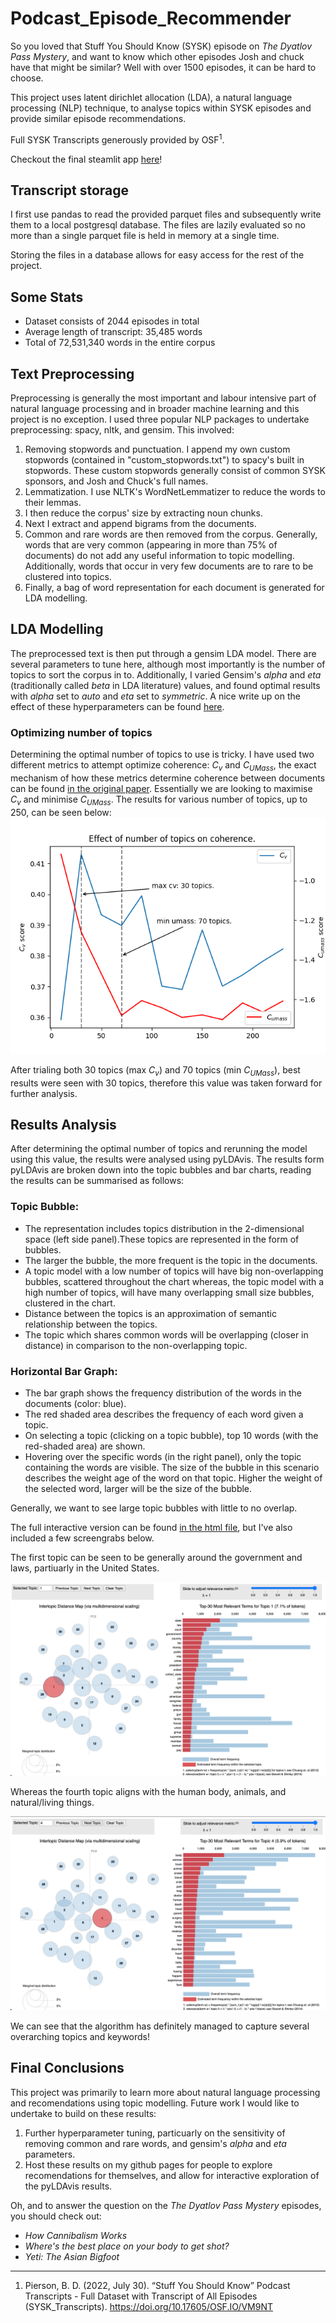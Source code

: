 # Podcast_Episode_Recommender

So you loved that Stuff You Should Know (SYSK) episode on <i>The Dyatlov Pass Mystery</i>, and want to know which other episodes Josh and chuck have that might be similar? Well with over 1500 episodes, it can be hard to choose.

This project uses latent dirichlet allocation (LDA), a natural language processing (NLP) technique, to analyse topics within SYSK episodes and provide similar episode recommendations.

Full SYSK Transcripts generously provided by OSF<sup>1</sup>.

Checkout the final steamlit app [here](https://jmoro0408-podcast-episode-recommender-streamlit-app-pup4hd.streamlit.app/)!

## Transcript storage
I first use pandas to read the provided parquet files and subsequently write them to a local postgresql database. The files are lazily evaluated so no more than a single parquet file is held in memory at a single time.

Storing the files in a database allows for easy access for the rest of the project.

## Some Stats
* Dataset consists of 2044 episodes in total
* Average length of transcript: 35,485 words
* Total of 72,531,340 words in the entire corpus

## Text Preprocessing

Preprocessing is generally the most important and labour intensive part of natural language processing and in broader machine learning and this project is no exception.
I used three popular NLP packages to undertake preprocessing: spacy, nltk, and gensim. This involved:
1. Removing stopwords and punctuation. I append my own custom stopwords (contained in "custom_stopwords.txt") to spacy's built in stopwords. These custom stopwords generally consist of common SYSK sponsors, and Josh and Chuck's full names.
2. Lemmatization. I use NLTK's WordNetLemmatizer to reduce the words to their lemmas.
3. I then reduce the corpus' size by extracting noun chunks.
4. Next I extract and append bigrams from the documents.
5. Common and rare words are then removed from the corpus. Generally, words that are very common (appearing in more than 75% of documents) do not add any useful information to topic modelling. Additionally, words that occur in very few documents are to rare to be clustered into topics.
6. Finally, a bag of word representation for each document is generated for LDA modelling.

## LDA Modelling
The preprocessed text is then put through a gensim LDA model. There are several parameters to tune here, although most importantly is the number of topics to sort the corpus in to.
Additionally, I varied Gensim's <i>alpha</i> and <i>eta</i> (traditionally called <i>beta</i> in LDA literature) values, and found optimal results with <i>alpha</i> set to <i>auto</i> and <i>eta</i>  set to <i>symmetric</i>. A nice write up on the effect of these hyperparameters can be found [here](https://afairless.com/the-peanuts-project/topic-modeling/parameter-testing/).

### Optimizing number of topics
Determining the optimal number of topics to use is tricky. I have used two different  metrics to attempt optimize coherence: $C_v$ and $C_{UMass}$, the exact mechanism of how these metrics determine coherence between documents can be found [in the original paper](http://svn.aksw.org/papers/2015/WSDM_Topic_Evaluation/public.pdf). Essentially we are looking to maximise $C_v$ and minimise $C_{UMass}$.
The results for various number of topics, up to 250, can be seen below:
![optimization results](Optimization_results.png)

After trialing both 30 topics (max $C_v$) and 70 topics (min $C_{UMass}$), best results were seen with 30 topics, therefore this value was taken forward for further analysis.

## Results Analysis
After determining the optimal number of topics and rerunning the model using this value, the results were analysed using pyLDAvis.
The results form pyLDAvis are broken down into the topic bubbles and bar charts, reading the results can be summarised as follows:
### Topic Bubble:

* The representation includes topics distribution in the 2-dimensional space (left side panel).These topics are represented in the form of bubbles.
* The larger the bubble, the more frequent is the topic in the documents.
* A topic model with a low number of topics will have big non-overlapping bubbles, scattered throughout the chart whereas, the topic model with a high number of topics, will have many overlapping small size bubbles, clustered in the chart.
* Distance between the topics is an approximation of semantic relationship between the topics.
* The topic which shares common words will be overlapping (closer in distance) in comparison to the non-overlapping topic.

### Horizontal Bar Graph:

* The bar graph shows the frequency distribution of the words in the documents (color: blue).
* The red shaded area describes the frequency of each word given a topic.
* On selecting a topic (clicking on a topic bubble), top 10 words (with the red-shaded area) are shown.
* Hovering over the specific words (in the right panel), only the topic containing the words are visible. The size of the bubble in this scenario describes the weight age of the word on that topic. Higher the weight of the selected word, larger will be the size of the bubble.

Generally, we want to see large topic bubbles with little to no overlap.

The full interactive version can be found [in the html file](topic_vis.html), but I've also included a few screengrabs below.

The first topic can be seen to be generally around the government and laws, partiuarly in the United States.

![topic 1](screenshots/topic_1.png)

Whereas the fourth topic aligns with the human body, animals, and natural/living things.

![topic 4](screenshots/topic_4.png)

We can see that the algorithm has definitely managed to capture several overarching topics and keywords!

## Final Conclusions
This project was primarily to learn more about natural language processing and recomendations using topic modelling. Future work I would like to undertake to build on these results:
1. Further hyperparameter tuning, particuarly on the sensitivity of removing common and rare words, and gensim's $alpha$ and $eta$ parameters.
2. Host these results on my github pages for people to explore recomendations for themselves, and allow for interactive exploration of the pyLDAvis results.

Oh, and to answer the question on the <i>The Dyatlov Pass Mystery</i> episodes, you should check out:
* <i>How Cannibalism Works</i>
* <i>Where's the best place on your body to get shot?</i>
* <i>Yeti: The Asian Bigfoot</i>

---

1. Pierson, B. D. (2022, July 30). “Stuff You Should Know” Podcast Transcripts - Full Dataset with Transcript of All Episodes (SYSK_Transcripts). https://doi.org/10.17605/OSF.IO/VM9NT